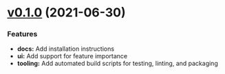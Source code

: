 # [v0.1.0](https://github.com/wmeints/plsexplain/compare/v0.1.0...v) (2021-06-30)


### Features

* **docs:** Add installation instructions
* **ui:** Add support for feature importance
* **tooling:** Add automated build scripts for testing, linting, and packaging


